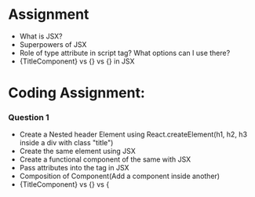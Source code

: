 # Assignment

- What is JSX?
- Superpowers of JSX
- Role of type attribute in script tag? What options can I use there?
- {TitleComponent} vs {<TitleComponent/>} vs {<TitleComponent></TitleComponent>} in JSX

# Coding Assignment:

### Question 1

- Create a Nested header Element using React.createElement(h1, h2, h3 inside a div with class "title")
- Create the same element using JSX
- Create a functional component of the same with JSX
- Pass attributes into the tag in JSX
- Composition of Component(Add a component inside another)
- {TitleComponent} vs {<TitleComponent/>} vs {<Title Component></TitleComponent>} in JSX

### Question 2

- Create a Header Component from scratch using Functional Components with JSX
- Add a Logo on left
- Add a search bar in middle
- Add User icon on right
- Add CSS to make it look nice
